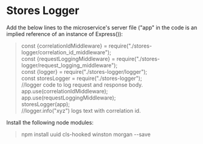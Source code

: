 
#  Stores Logger

  

Add the below lines to the microservice's server file ("app" in the code is an implied reference of an instance of Express()):  
>const {correlationIdMiddleware} = require("./stores-logger/correlation_id_middleware");  
const {requestLoggingMiddleware} = require("./stores-logger/request_logging_middleware");  
const {logger} = require("./stores-logger/logger");  
const storesLogger = require("./stores-logger");  
//logger code to log request and response body.  
app.use(correlationIdMiddleware);  
app.use(requestLoggingMiddleware);  
storesLogger(app);  
//logger.info("xyz") logs text with correlation id.

Install the following node modules:  
>npm install uuid cls-hooked winston morgan --save
